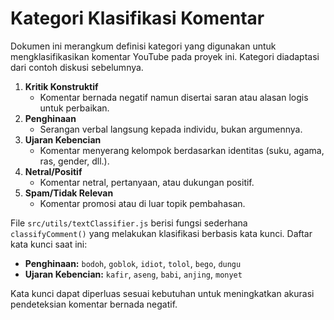 # Kategori Klasifikasi Komentar

Dokumen ini merangkum definisi kategori yang digunakan untuk mengklasifikasikan komentar YouTube pada proyek ini. Kategori diadaptasi dari contoh diskusi sebelumnya.

1. **Kritik Konstruktif**
   - Komentar bernada negatif namun disertai saran atau alasan logis untuk perbaikan.
2. **Penghinaan**
   - Serangan verbal langsung kepada individu, bukan argumennya.
3. **Ujaran Kebencian**
   - Komentar menyerang kelompok berdasarkan identitas (suku, agama, ras, gender, dll.).
4. **Netral/Positif**
   - Komentar netral, pertanyaan, atau dukungan positif.
5. **Spam/Tidak Relevan**
   - Komentar promosi atau di luar topik pembahasan.

File `src/utils/textClassifier.js` berisi fungsi sederhana `classifyComment()`
yang melakukan klasifikasi berbasis kata kunci. Daftar kata kunci saat ini:

- **Penghinaan:** `bodoh`, `goblok`, `idiot`, `tolol`, `bego`, `dungu`
- **Ujaran Kebencian:** `kafir`, `aseng`, `babi`, `anjing`, `monyet`

Kata kunci dapat diperluas sesuai kebutuhan untuk meningkatkan akurasi
pendeteksian komentar bernada negatif.

